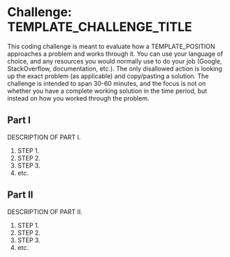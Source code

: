 # Challenge: TEMPLATE_CHALLENGE_TITLE

This coding challenge is meant to evaluate how a TEMPLATE_POSITION approaches a problem and works through it. You can use your language of choice, and any resources you would normally use to do your job (Google, StackOverflow, documentation, etc.). The only disallowed action is looking up the exact problem (as applicable) and copy/pasting a solution. The challenge is intended to span 30-60 minutes, and the focus is not on whether you have a complete working solution in the time period, but instead on how you worked through the problem.

## Part I

DESCRIPTION OF PART I.

1. STEP 1.
2. STEP 2.
3. STEP 3. 
4. etc.

## Part II

DESCRIPTION OF PART II.

1. STEP 1.
2. STEP 2.
3. STEP 3.
4. etc.

